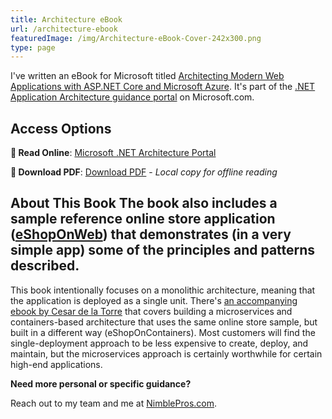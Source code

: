 ```yaml
---
title: Architecture eBook
url: /architecture-ebook
featuredImage: /img/Architecture-eBook-Cover-242x300.png
type: page
---
```


I've written an eBook for Microsoft titled [Architecting Modern Web Applications with ASP.NET Core and Microsoft Azure](https://www.microsoft.com/net/download/thank-you/aspnet-ebook). It's part of the [.NET Application Architecture guidance portal](https://www.microsoft.com/net/learn/architecture) on Microsoft.com.

## Access Options

**📖 Read Online**: [Microsoft .NET Architecture Portal](https://www.microsoft.com/net/learn/architecture)

**📄 Download PDF**: [Download PDF](/downloads/books/architecting-modern-web-applications-aspnet-core-azure.pdf) - *Local copy for offline reading*

## About This Book The book also includes a sample reference online store application ([eShopOnWeb](https://github.com/NimblePros/eShopOnWeb)) that demonstrates (in a very simple app) some of the principles and patterns described.

This book intentionally focuses on a monolithic architecture, meaning that the application is deployed as a single unit. There's [an accompanying ebook by Cesar de la Torre](https://www.microsoft.com/net/download/thank-you/microservices-architecture-ebook) that covers building a microservices and containers-based architecture that uses the same online store sample, but built in a different way (eShopOnContainers). Most customers will find the single-deployment approach to be less expensive to create, deploy, and maintain, but the microservices approach is certainly worthwhile for certain high-end applications.

**Need more personal or specific guidance?**

Reach out to my team and me at [NimblePros.com](https://nimblepros.com).
